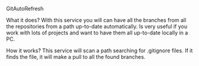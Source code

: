 GitAutoRefresh

What it does?
With this service you will can have all the branches from all the repositories from a path up-to-date automatically. Is very useful if you work with lots of projects and want to have them all up-to-date locally in a PC.

How it works?
This service will scan a path searching for .gitignore files. If it finds the file, it will make a pull to all the found branches.
